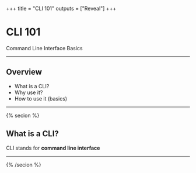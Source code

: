 +++
title = "CLI 101"
outputs = ["Reveal"]
+++

# CLI 101

Command Line Interface Basics

---

## Overview

- What is a CLI?
- Why use it?
- How to use it (basics)

---

{% secion %}

## What is a CLI?

CLI stands for **command line interface**

---


{% /secion %}
